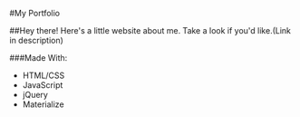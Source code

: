 #My Portfolio

##Hey there! Here's a little website about me. Take a look if you'd like.(Link in description)

###Made With:
* HTML/CSS
* JavaScript
* jQuery
* Materialize
